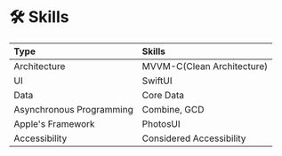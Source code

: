 # 🛠️ Skills
|Type|Skills|
|:--|:------|
|Architecture|MVVM-C(Clean Architecture)|
|UI|SwiftUI|
|Data|Core Data|
|Asynchronous Programming|Combine, GCD|
|Apple's Framework|PhotosUI|
|Accessibility|Considered Accessibility|
